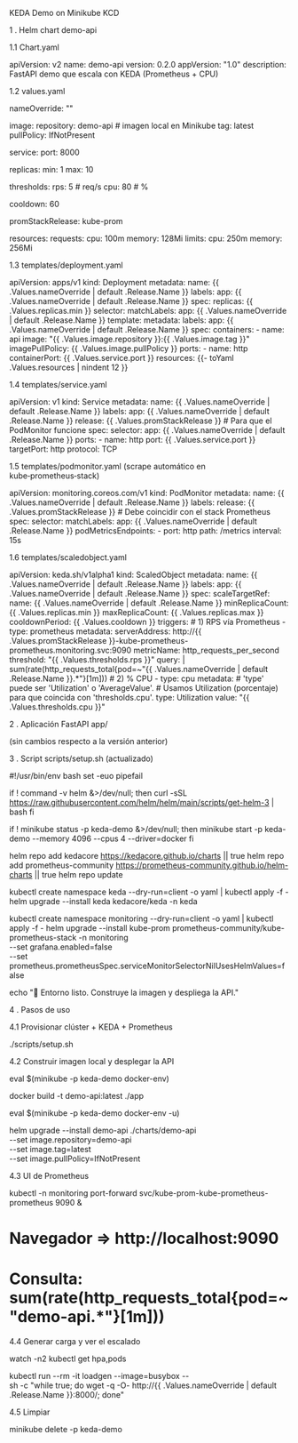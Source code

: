 KEDA Demo on Minikube KCD


1 . Helm chart demo-api

1.1 Chart.yaml

apiVersion: v2
name: demo-api
version: 0.2.0
appVersion: "1.0"
description: FastAPI demo que escala con KEDA (Prometheus + CPU)

1.2 values.yaml

nameOverride: ""

image:
  repository: demo-api   # imagen local en Minikube
  tag: latest
  pullPolicy: IfNotPresent

service:
  port: 8000

replicas:
  min: 1
  max: 10

thresholds:
  rps: 5   # req/s
  cpu: 80  # %

cooldown: 60

promStackRelease: kube-prom

resources:
  requests:
    cpu: 100m
    memory: 128Mi
  limits:
    cpu: 250m
    memory: 256Mi

1.3 templates/deployment.yaml

apiVersion: apps/v1
kind: Deployment
metadata:
  name: {{ .Values.nameOverride | default .Release.Name }}
  labels:
    app: {{ .Values.nameOverride | default .Release.Name }}
spec:
  replicas: {{ .Values.replicas.min }}
  selector:
    matchLabels:
      app: {{ .Values.nameOverride | default .Release.Name }}
  template:
    metadata:
      labels:
        app: {{ .Values.nameOverride | default .Release.Name }}
    spec:
      containers:
        - name: api
          image: "{{ .Values.image.repository }}:{{ .Values.image.tag }}"
          imagePullPolicy: {{ .Values.image.pullPolicy }}
          ports:
            - name: http
              containerPort: {{ .Values.service.port }}
          resources:
{{- toYaml .Values.resources | nindent 12 }}

1.4 templates/service.yaml

apiVersion: v1
kind: Service
metadata:
  name: {{ .Values.nameOverride | default .Release.Name }}
  labels:
    app: {{ .Values.nameOverride | default .Release.Name }}
    release: {{ .Values.promStackRelease }}   # Para que el PodMonitor funcione
spec:
  selector:
    app: {{ .Values.nameOverride | default .Release.Name }}
  ports:
    - name: http
      port: {{ .Values.service.port }}
      targetPort: http
      protocol: TCP

1.5 templates/podmonitor.yaml  (scrape automático en kube‑prometheus‑stack)

apiVersion: monitoring.coreos.com/v1
kind: PodMonitor
metadata:
  name: {{ .Values.nameOverride | default .Release.Name }}
  labels:
    release: {{ .Values.promStackRelease }}  # Debe coincidir con el stack Prometheus
spec:
  selector:
    matchLabels:
      app: {{ .Values.nameOverride | default .Release.Name }}
  podMetricsEndpoints:
    - port: http
      path: /metrics
      interval: 15s

1.6 templates/scaledobject.yaml

apiVersion: keda.sh/v1alpha1
kind: ScaledObject
metadata:
  name: {{ .Values.nameOverride | default .Release.Name }}
  labels:
    app: {{ .Values.nameOverride | default .Release.Name }}
spec:
  scaleTargetRef:
    name: {{ .Values.nameOverride | default .Release.Name }}
  minReplicaCount: {{ .Values.replicas.min }}
  maxReplicaCount: {{ .Values.replicas.max }}
  cooldownPeriod: {{ .Values.cooldown }}
  triggers:
    # 1) RPS vía Prometheus
    - type: prometheus
      metadata:
        serverAddress: http://{{ .Values.promStackRelease }}-kube-prometheus-prometheus.monitoring.svc:9090
        metricName: http_requests_per_second
        threshold: "{{ .Values.thresholds.rps }}"
        query: |
          sum(rate(http_requests_total{pod=~"{{ .Values.nameOverride | default .Release.Name }}.*"}[1m]))
    # 2) % CPU
    - type: cpu
      metadata:
        # 'type' puede ser 'Utilization' o 'AverageValue'.
        # Usamos Utilization (porcentaje) para que coincida con 'thresholds.cpu'.
        type: Utilization
        value: "{{ .Values.thresholds.cpu }}"

2 . Aplicación FastAPI app/

(sin cambios respecto a la versión anterior)

3 . Script scripts/setup.sh (actualizado)

#!/usr/bin/env bash
set -euo pipefail

if ! command -v helm &>/dev/null; then
  curl -sSL https://raw.githubusercontent.com/helm/helm/main/scripts/get-helm-3 | bash
fi

if ! minikube status -p keda-demo &>/dev/null; then
  minikube start -p keda-demo --memory 4096 --cpus 4 --driver=docker
fi

helm repo add kedacore https://kedacore.github.io/charts || true
helm repo add prometheus-community https://prometheus-community.github.io/helm-charts || true
helm repo update

kubectl create namespace keda --dry-run=client -o yaml | kubectl apply -f -
helm upgrade --install keda kedacore/keda -n keda

kubectl create namespace monitoring --dry-run=client -o yaml | kubectl apply -f -
helm upgrade --install kube-prom prometheus-community/kube-prometheus-stack -n monitoring \
  --set grafana.enabled=false \
  --set prometheus.prometheusSpec.serviceMonitorSelectorNilUsesHelmValues=false

echo "🎉 Entorno listo. Construye la imagen y despliega la API."

4 . Pasos de uso

4.1 Provisionar clúster + KEDA + Prometheus

./scripts/setup.sh

4.2 Construir imagen local y desplegar la API

eval $(minikube -p keda-demo docker-env)

docker build -t demo-api:latest ./app

eval $(minikube -p keda-demo docker-env -u)

helm upgrade --install demo-api ./charts/demo-api \
  --set image.repository=demo-api \
  --set image.tag=latest \
  --set image.pullPolicy=IfNotPresent

4.3 UI de Prometheus

kubectl -n monitoring port-forward svc/kube-prom-kube-prometheus-prometheus 9090 &
# Navegador ⇒ http://localhost:9090
# Consulta: sum(rate(http_requests_total{pod=~"demo-api.*"}[1m]))

4.4 Generar carga y ver el escalado

watch -n2 kubectl get hpa,pods

kubectl run --rm -it loadgen --image=busybox -- \
  sh -c "while true; do wget -q -O- http://{{ .Values.nameOverride | default .Release.Name }}:8000/; done"

4.5 Limpiar

minikube delete -p keda-demo